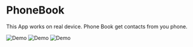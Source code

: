 # PhoneBook
This App works on real device. Phone Book get contacts from you phone. 

![Demo](https://user-images.githubusercontent.com/72257791/130180857-745313cb-ae1d-4a48-a9ef-6a8de22da4eb.jpg)
![Demo](https://user-images.githubusercontent.com/72257791/130180863-56317fa7-62ad-4c54-a263-716627ac3ab8.jpg)
![Demo](https://user-images.githubusercontent.com/72257791/130180867-036f681d-e40d-4538-a8c7-4dd0d077378b.jpg)
